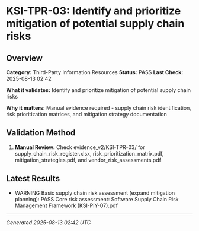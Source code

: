 # KSI-TPR-03: Identify and prioritize mitigation of potential supply chain risks

## Overview

**Category:** Third-Party Information Resources
**Status:** PASS
**Last Check:** 2025-08-13 02:42

**What it validates:** Identify and prioritize mitigation of potential supply chain risks

**Why it matters:** Manual evidence required - supply chain risk identification, risk prioritization matrices, and mitigation strategy documentation

## Validation Method

1. **Manual Review:** Check evidence_v2/KSI-TPR-03/ for supply_chain_risk_register.xlsx, risk_prioritization_matrix.pdf, mitigation_strategies.pdf, and vendor_risk_assessments.pdf

## Latest Results

- WARNING Basic supply chain risk assessment (expand mitigation planning): PASS Core risk assessment: Software Supply Chain Risk Management Framework (KSI-PIY-07).pdf

---
*Generated 2025-08-13 02:42 UTC*